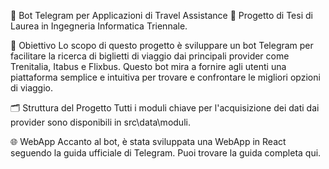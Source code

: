 🚂 Bot Telegram per Applicazioni di Travel Assistance 🚌
Progetto di Tesi di Laurea in Ingegneria Informatica Triennale.

📌 Obiettivo
Lo scopo di questo progetto è sviluppare un bot Telegram per facilitare la ricerca di biglietti di viaggio dai principali provider come Trenitalia, Itabus e Flixbus. Questo bot mira a fornire agli utenti una piattaforma semplice e intuitiva per trovare e confrontare le migliori opzioni di viaggio.

🗂 Struttura del Progetto
Tutti i moduli chiave per l'acquisizione dei dati dai provider sono disponibili in src\data\moduli.

🌐 WebApp
Accanto al bot, è stata sviluppata una WebApp in React seguendo la guida ufficiale di Telegram. Puoi trovare la guida completa qui.
